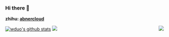 ### Hi there 👋

**zhihu: [abnercloud](https://www.zhihu.com/people/wangduo2014 "abnercloud")**

<!--
**wduo/wduo** is a ✨ _special_ ✨ repository because its `README.md` (this file) appears on your GitHub profile.

Here are some ideas to get you started:

- 🔭 I’m currently working on ...
- 🌱 I’m currently learning ...
- 👯 I’m looking to collaborate on ...
- 🤔 I’m looking for help with ...
- 💬 Ask me about ...
- 📫 How to reach me: ...
- 😄 Pronouns: ...
- ⚡ Fun fact: ...
-->

[![wduo's github stats](https://github-readme-stats.vercel.app/api?username=wduo&show_icons=true&theme=vue-dark)](https://github.com/anuraghazra/github-readme-stats)
<img align="right" src="https://github-readme-stats.vercel.app/api/top-langs/?username=wduo&langs_count=7&theme=graywhite" />
<img src="https://github-readme-stats.vercel.app/api/wakatime?username=wduo&layout=compact&langs_count=6&theme=vue-dark&&custom_title=Programming Times(Jul 29 2021-)" />
